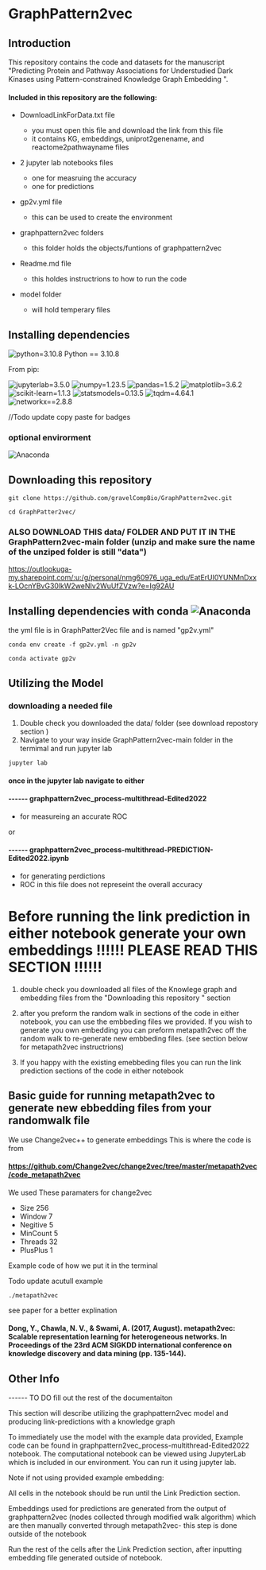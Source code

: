 # GraphPattern2vec

## Introduction 



This repository contains the code and datasets for the manuscript "Predicting Protein and Pathway Associations for Understudied Dark Kinases using Pattern-constrained Knowledge Graph Embedding ".   


#### Included in this repository are the following: 

- DownloadLinkForData.txt file
  - you must open this file and download the link from this file
  - it contains KG, embeddings, uniprot2genename, and reactome2pathwayname files 
  
- 2 jupyter lab notebooks files
  - one for measruing the accuracy 
  - one for predictions
  
- gp2v.yml file
  - this can be used to create the environment 
  
- graphpattern2vec folders 
  - this folder holds the objects/funtions of graphpattern2vec

- Readme.md file
  - this holdes instructrions to how to run the code
  
- model folder 
  - will hold temperary files 
  


## Installing dependencies  

![python=3.10.8](https://img.shields.io/badge/Python-3.10.8-green)
Python == 3.10.8

From pip:

![jupyterlab=3.5.0](https://img.shields.io/pypi/v/jupyterlab?label=jupyterlab)
![numpy=1.23.5](https://img.shields.io/pypi/v/numpy?label=numpy)
![pandas=1.5.2](https://img.shields.io/pypi/v/pandas?label=pandas)
![matplotlib=3.6.2](https://img.shields.io/pypi/v/matplotlib?label=matplotlib)
![scikit-learn=1.1.3](https://img.shields.io/pypi/v/scikit-learn?label=scikit-learn)
![statsmodels=0.13.5](https://img.shields.io/badge/statsmodels-0.13.5-blue)
![tqdm=4.64.1](https://img.shields.io/badge/tqdm-4.64.1-blue)
![networkx==2.8.8](https://img.shields.io/pypi/v/networkx?label=networkx)

//Todo update copy paste for badges

### optional envirorment 
![Anaconda](https://img.shields.io/badge/Anaconda-%2344A833.svg?style=for-the-badge&logo=anaconda&logoColor=white)


## Downloading this repository 
``` 
git clone https://github.com/gravelCompBio/GraphPattern2vec.git
 ``` 
 ``` 
cd GraphPatter2vec/ 
``` 
### ALSO DOWNLOAD THIS data/ FOLDER AND PUT IT IN THE GraphPattern2vec-main folder (unzip and make sure the name of the unziped folder is still "data")

https://outlookuga-my.sharepoint.com/:u:/g/personal/nmg60976_uga_edu/EatErUI0YUNMnDxxk-LOcnYBvG30lkW2weNIv2WuUfZVzw?e=Ig92AU




## Installing dependencies with conda ![Anaconda](https://img.shields.io/badge/Anaconda-%2344A833.svg?style=for-the-badge&logo=anaconda&logoColor=white)
the yml file is in GraphPatter2Vec file and is named "gp2v.yml"
``` 
conda env create -f gp2v.yml -n gp2v
``` 
``` 
conda activate gp2v
``` 

## Utilizing the Model 
### downloading a needed file

1) Double check you downloaded the data/ folder (see download repostory section )
2) Navigate to your way inside GraphPattern2vec-main folder in the termimal and run jupyter lab

``` 
jupyter lab
``` 
#### once in the jupyter lab navigate to either 
#### ------ graphpattern2vec_process-multithread-Edited2022  
- for measureing an accurate ROC 

or
#### ------ graphpattern2vec_process-multithread-PREDICTION-Edited2022.ipynb
- for generating perdictions  
- ROC in this file does not represeint the overall accuracy 


# Before running the link prediction in either notebook generate your own embeddings  !!!!!!  PLEASE READ THIS SECTION !!!!!!

1) double check you downloaded all files of the Knowlege graph and embedding files from the "Downloading this repository " section

2) after you preform the random walk in sections of the code in either notebook, you can use the embbeding files we provided. If you wish to generate you own embedding you can preform metapath2vec off the random walk to re-generate new embbeding files. (see section below for metapath2vec instructrions)

3) If you happy with the existing emebbeding files you can run the link prediction sections of the code in either notebook

## Basic guide for running metapath2vec to generate new ebbedding files from your randomwalk file 

We use Change2vec++ to generate embeddings 
This is where the code is from  
#### https://github.com/Change2vec/change2vec/tree/master/metapath2vec/code_metapath2vec
We used These paramaters for change2vec
- Size 256
- Window 7
- Negitive 5
- MinCount 5
- Threads 32
- PlusPlus 1

Example code of how we put it in the terminal 

Todo update acutull example


``` 
./metapath2vec
``` 

see paper for a better explination 
#### Dong, Y., Chawla, N. V., & Swami, A. (2017, August). metapath2vec: Scalable representation learning for heterogeneous networks. In Proceedings of the 23rd ACM SIGKDD international conference on knowledge discovery and data mining (pp. 135-144).


## Other Info


------ TO DO fill out the rest of the documentaiton 

This section will describe utilizing the graphpattern2vec model and producing link-predictions with a knowledge graph  



To immediately use the model with the example data provided, Example code can be found in graphpattern2vec_process-multithread-Edited2022 notebook. The computational notebook can be viewed using JupyterLab which is included in our environment. You can run it using jupyter lab.   

Note if not using provided example embedding: 

All cells in the notebook should be run until the Link Prediction section. 

Embeddings used for predictions are generated from the output of graphpattern2vec (nodes collected through modified walk algorithm) which are then manually converted through metapath2vec- this step is done outside of the notebook  

Run the rest of the cells after the Link Prediction section, after inputting embedding file generated outside of notebook. 

 
